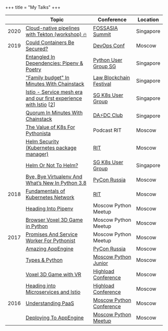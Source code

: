 +++
title = "My Talks"
+++

|      | Topic                                                                                                                                                                                                          | Conference                                      | Location  |
|------|----------------------------------------------------------------------------------------------------------------------------------------------------------------------------------------------------------------|-------------------------------------------------|-----------|
| 2020 | [Cloud-native pipelines with Tekton (workshop) 🔥](https://hayorov.me/posts/fossasia-summit-2020/)                                                                                                                                                               | [FOSSASIA Summit](https://summit.fossasia.org/) | Singapore |
| 2019 | [Could Containers Be Secured?](https://www.youtube.com/watch?v=QltHmfevCo8&list=PLtFn4-Uxnqyn2ZnJ8iaCBTvTzuMvnGQeb&index=16)                                                                                   | [DevOps Conf](https://devopsconf.io/)           | Moscow    |
|      | [Entangled In Dependencies: Pipenv & Poetry](https://speakerdeck.com/hayorov/entangled-in-dependencies-pipenv-and-poetry)                                                                                      | [Python User Group SG](https://pugs.org.sg/)                            | Singapore |
|      | ["Family budget" In Minutes With Chainstack](https://speakerdeck.com/hayorov/family-budget-in-minutes-with-chainstack)                                                                                         | [Law Blockchain Festival](https://www.meetup.com/Legal-Technology-Singapore/events/261249518/)                                 | Singapore |
|      | [Istio - Service mesh era and our first experience with Istio](https://speakerdeck.com/hayorov/welcome-to-the-service-mesh-era) [[2](https://www.meetup.com/Singapore-Kubernetes-User-Group/events/259948393)] | [SG K8s User Group](https://www.meetup.com/Singapore-Kubernetes-User-Group/)                               | Singapore |
|      | [Quorum In Minutes With Chainstack](https://speakerdeck.com/hayorov/quorum-in-minutes-with-chainstack)                                                                                                         | [DA⚡️DC Club](https://dappsdev.org/blog/2019-04-12-dapps-dev-club-4th-session-roundup/)                                    | Singapore |
|      | [The Value of K8s For Pythonista](https://www.youtube.com/watch?v=Hzpp9SLKCWM&list=PLtFn4-Uxnqyn2ZnJ8iaCBTvTzuMvnGQeb&index=4)                                                                                 | Podcast RIT                            | Moscow    |
|      | [Helm Security (Kubernetes package manager)](https://www.youtube.com/watch?v=_8zNTJ1_R5I&list=PLtFn4-Uxnqyn2ZnJ8iaCBTvTzuMvnGQeb&index=4)                                                                      | [RIT](https://ritfest.ru)                                             | Moscow    |
|      | [Helm Or Not To Helm?](https://www.youtube.com/watch?v=T1YkO1K__eA&list=PLtFn4-Uxnqyn2ZnJ8iaCBTvTzuMvnGQeb&index=2)                                                                                            | [SG K8s User Group](https://www.meetup.com/Singapore-Kubernetes-User-Group/)                              | Singapore |
|      | [Bye, Bye Virtualenv And What’s New In Python 3.8](https://www.youtube.com/watch?v=L2OpzwloTDI&list=PLtFn4-Uxnqyn2ZnJ8iaCBTvTzuMvnGQeb&index=15)                                                               | [PyCon Russia](https://pycon.ru/)                                    | Moscow    |
| 2018 | [Fundamentals of Kubernetes Network](https://www.youtube.com/watch?v=T1YkO1K__eA&list=PLtFn4-Uxnqyn2ZnJ8iaCBTvTzuMvnGQeb&index=2&)                                                                             | [RIT](https://ritfest.ru)                                             | Moscow    |
|      | [Heading Into Pipenv](https://www.youtube.com/watch?v=JNT1u3Ri3YY&list=PLtFn4-Uxnqyn2ZnJ8iaCBTvTzuMvnGQeb&index=8)                                                                                             | Moscow Python Meetup                            | Moscow    |
|      | [Browser Voxel 3D Game in Python](https://www.youtube.com/watch?v=WIIRiT1NfQ0&list=PLtFn4-Uxnqyn2ZnJ8iaCBTvTzuMvnGQeb&index=11)                                                                                | Moscow Python Meetup                            | Moscow    |
| 2017 | [Promises And Service Worker For Pythonist](https://www.youtube.com/watch?v=h5BpiDyC9rk&list=PLtFn4-Uxnqyn2ZnJ8iaCBTvTzuMvnGQeb&index=2)                                                                       | Moscow Python Meetup                            | Moscow    |
|      | [Amazing AppEngine](https://www.youtube.com/watch?v=8RZgIcEpSHA&list=PLtFn4-Uxnqyn2ZnJ8iaCBTvTzuMvnGQeb&index=9)                                                                                               | [PyCon Russia](https://pycon.ru)                                    | Moscow    |
|      | [Types & Python](https://www.youtube.com/watch?v=kHrt-8b3f2E&list=PLtFn4-Uxnqyn2ZnJ8iaCBTvTzuMvnGQeb&index=10)                                                                                                 | [Moscow Python Junior](https://python.ru)                              | Moscow    |
|      | [Voxel 3D Game with VR](https://www.youtube.com/watch?v=WIIRiT1NfQ0&list=PLtFn4-Uxnqyn2ZnJ8iaCBTvTzuMvnGQeb&index=11)                                                                                          | [Highload Conference](https://www.highload.ru/)                             | Moscow    |
|      | [Heading into Microservices and Istio](https://www.youtube.com/watch?v=RyMAwQD85bU&list=PLtFn4-Uxnqyn2ZnJ8iaCBTvTzuMvnGQeb&index=6)                                                                            | [Highload Conference](https://www.highload.ru/)                            | Moscow    |
| 2016 | [Understanding PaaS](https://www.youtube.com/watch?v=wTKjfwnqKnA&list=PLtFn4-Uxnqyn2ZnJ8iaCBTvTzuMvnGQeb&index=5)                                                                                              | [Moscow Python Conference](https://conf.python.ru/en/)                        | Moscow    |
|      | [Deploying To AppEngine](https://www.youtube.com/watch?v=wHrD-WVEK6I&list=PLtFn4-Uxnqyn2ZnJ8iaCBTvTzuMvnGQeb&index=13)                                                                                         | [Moscow Python Meetup](https://python.ru)                           | Moscow    |

